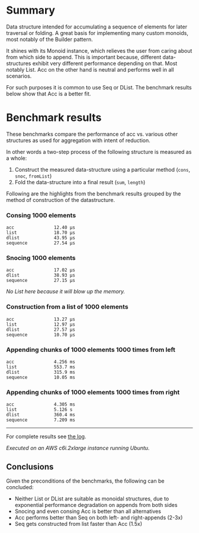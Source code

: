 # Summary

Data structure intended for accumulating a sequence of elements
for later traversal or folding.
A great basis for implementing many custom monoids,
most notably of the Builder pattern.

It shines with its Monoid instance,
which relieves the user from caring about from which side to append.
This is important because,
different data-structures exhibit very different performance depending on that.
Most notably List.
Acc on the other hand is neutral and performs well in all scenarios.

For such purposes it is common to use Seq or DList.
The benchmark results below show that Acc is a better fit.

# Benchmark results

These benchmarks compare the performance of acc vs. various other structures
as used for aggregation with intent of reduction.

In other words a two-step process of the following structure is measured as a whole:

1. Construct the measured data-structure using a particular method (`cons`, `snoc`, `fromList`)
2. Fold the data-structure into a final result (`sum`, `length`)

Following are the highlights from the benchmark results
grouped by the method of construction of the datastructure.

### Consing 1000 elements

```
acc               12.40 μs
list              18.70 μs
dlist             43.95 μs
sequence          27.54 μs
```

### Snocing 1000 elements

```
acc               17.02 μs
dlist             38.93 μs
sequence          27.15 μs
```

_No List here because it will blow up the memory._

### Construction from a list of 1000 elements

```
acc               13.27 μs
list              12.97 μs
dlist             27.57 μs
sequence          10.70 μs
```

### Appending chunks of 1000 elements 1000 times from left

```
acc               4.256 ms
list              553.7 ms
dlist             315.9 ms
sequence          10.05 ms
```

### Appending chunks of 1000 elements 1000 times from right

```
acc               4.305 ms
list              5.126 s
dlist             360.4 ms
sequence          7.209 ms
```

---

For complete results see [the log](bench-results).

_Executed on an AWS c6i.2xlarge instance running Ubuntu._

## Conclusions

Given the preconditions of the benchmarks, the following can be concluded:

- Neither List or DList are suitable as monoidal structures, due to exponential performance degradation on appends from both sides
- Snocing and even consing Acc is better than all alternatives
- Acc performs better than Seq on both left- and right-appends (2-3x)
- Seq gets constructed from list faster than Acc (1.5x)
